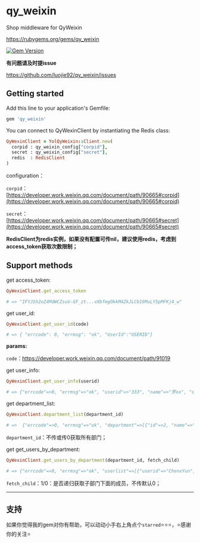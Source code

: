 # qy_weixin
Shop middleware for QyWeixin

https://rubygems.org/gems/qy_weixin

[![Gem Version](https://badge.fury.io/rb/qy_weixin.svg)](http://badge.fury.io/rb/qy_weixin)

**有问题请及时提issue**

https://github.com/luojie92/qy_weixin/issues

## Getting started

Add this line to your application's Gemfile:

```ruby
gem 'qy_weixin'
```

You can connect to QyWexinClient by instantiating the Redis class:

```ruby
QyWexinClient = YolQyWeixin::Client.new(
  corpid : qy_weixin_config["corpid"],
  secret : qy_weixin_config["secret"],
  redis  : RedisClient
)
```
configuration：

`corpid`：[https://developer.work.weixin.qq.com/document/path/90665#corpid](https://developer.work.weixin.qq.com/document/path/90665#corpid)

`secret`：[https://developer.work.weixin.qq.com/document/path/90665#secret](https://developer.work.weixin.qq.com/document/path/90665#secret)

****RedisClient为redis实例，如果没有配置可传nil，建议使用redis，考虑到access_token获取次数限制；****

## Support methods

get access_token:
```ruby
QyWexinClient.get_access_token

# => "IFYJSh2oZ4MdWCZsuV-GF_zt...vXbfmgOkkM4ZkJLCb19MuLY5pMFKj4_w"
```

get user_id:
```ruby
QyWexinClient.get_user_id(code)

# => { "errcode": 0, "errmsg": "ok", "UserId":"USERID"}
```
**params:**

`code`：https://developer.work.weixin.qq.com/document/path/91019


get user_info:
```ruby
QyWexinClient.get_user_info(userid)

# => {"errcode"=>0, "errmsg"=>"ok", "userid"=>"333", "name"=>"罗xx", "department"=>[233], "position"=>"系统开发工程师", "mobile"=>"185xxxx0248", "gender"=>"1", "email"=>"", "avatar"=>"", "status"=>1, "isleader"=>0, "extattr"=>{}} 
```

get department_list:
```ruby
QyWexinClient.department_list(department_id)

# =>  {"errcode"=>0, "errmsg"=>"ok", "department"=>[{"id"=>2, "name"=>"业务部", "parentid"=>1, "order"=>100000000, "department_leader"=>[]}]}

```
`department_id`：不传或传0获取所有部门；

get get_users_by_department:
```ruby
QyWexinClient.get_users_by_department(department_id, fetch_child)

# => {"errcode"=>0, "errmsg"=>"ok", "userlist"=>[{"userid"=>"ChenxYun", "name"=>"陈x云", "department"=>[4]}, {"userid"=>"ZhuxDian", "name"=>"朱x点", "department"=>[4]}, {"userid"=>"LuoxJie", "name"=>"罗x杰", "department"=>[4]}]} 

```
`fetch_child`：1/0：是否递归获取子部门下面的成员，不传默认0；

---

## 支持

  如果你觉得我的gem对你有帮助，可以动动小手右上角点个`starred`:star::star::star:，:star:感谢你的关注:star:

